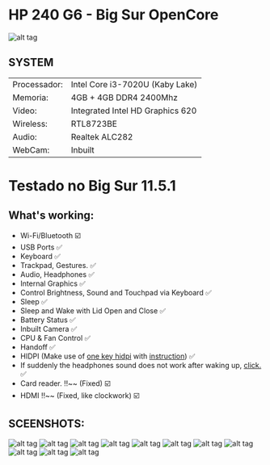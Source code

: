 # HP 240 G6 -  Big Sur OpenCore 

![alt tag](https://ssl-product-images.www8-hp.com/digmedialib/prodimg/lowres/c05532838.png "HP-240-G6")​

## SYSTEM

|||
|----------------|------------------------------------------------------------|
|Processador:| Intel Core i3-7020U (Kaby Lake) |
|Memoria:          |4GB + 4GB DDR4 2400Mhz  |         
|Video:         |Integrated Intel HD Graphics 620  |
|Wireless:          |RTL8723BE  |
|Audio:        |Realtek ALC282 |
|WebCam:          |Inbuilt  |

# Testado no Big Sur 11.5.1

## What's working:
  - Wi-Fi/Bluetooth :ballot_box_with_check:	
  - USB Ports :white_check_mark:
  - Keyboard :white_check_mark:
  - Trackpad, Gestures. :white_check_mark:
  - Audio, Headphones :white_check_mark:
  - Internal Graphics :white_check_mark:
  - Control Brightness, Sound and Touchpad via Keyboard :white_check_mark:
  - Sleep :white_check_mark:
  - Sleep and Wake with Lid Open and Close :white_check_mark:
  - Battery Status :white_check_mark:
  - Inbuilt Camera :white_check_mark:
  - CPU & Fan Control :white_check_mark:
  - Handoff :white_check_mark:
  - HIDPI (Make use of [one key hidpi](https://github.com/xzhih/one-key-hidpi "") with [instruction](https://github.com/xzhih/one-key-hidpi/issues/138 "")) :white_check_mark:
  - If suddenly the headphones sound does not work after waking up, [click.](https://drive.google.com/file/d/1CZtY2bfnIAD0Rcoczf5b9F2TR8YYlhZc/view?usp=sharing"") :white_check_mark:
  - Card reader. :bangbang:~~ (Fixed) :ballot_box_with_check:
  - HDMI :bangbang:~~ (Fixed, like clockwork) :ballot_box_with_check:


## SCEENSHOTS:
![alt tag](https://i.ibb.co/Sf6wDQ4/2020-09-06-20-26-03.png "Lenovo s340")​
![alt tag](https://i.ibb.co/Gn9V3Bv/2020-09-06-15-43-19.png "Lenovo s340")​
![alt tag](https://i.ibb.co/yV2Bm52/2020-09-06-15-31-36.png "Lenovo s340")​
![alt tag](https://i.ibb.co/qYw7wxc/2020-09-12-16-41-27.png "Lenovo s540")​
![alt tag](https://i.ibb.co/F638wS9/2020-09-20-15-50-50.png "Lenovo s540")​
![alt tag](https://i.ibb.co/D81QLPN/2020-09-20-15-50-03.png "Lenovo s540")​
![alt tag](https://i.ibb.co/1G9LWqy/2020-09-12-16-32-25.png "Lenovo s540")​
![alt tag](https://i.ibb.co/vXngzVJ/2020-09-12-16-45-54.png "Lenovo s540")​
![alt tag](https://i.ibb.co/SwCYHfc/2020-09-06-20-25-12.png "Lenovo s340")​
![alt tag](https://i.ibb.co/4Trqj3x/2020-09-08-18-33-51.png "Lenovo s540")​
![alt tag](https://i.ibb.co/PFBLX0J/2020-09-20-16-01-11.png "Lenovo s540")​




